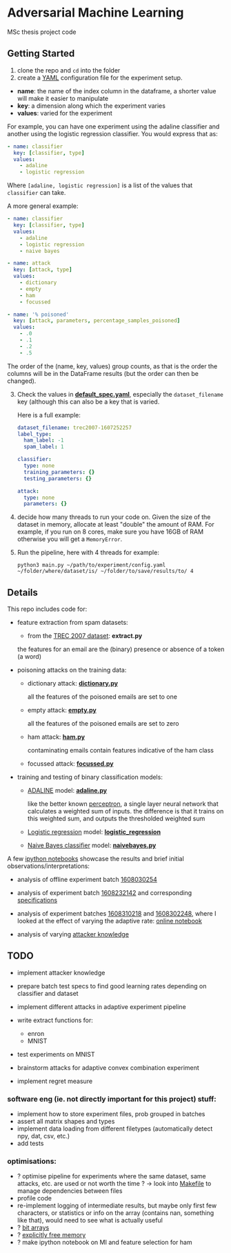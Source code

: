 Adversarial Machine Learning
============================

MSc thesis project code

Getting Started
---------------

1. clone the repo and `cd` into the folder
2. create a [YAML](http://yaml.org/) configuration file for the experiment setup.

  - **name**: the name of the index column in the dataframe, a shorter
    value will make it easier to manipulate
  - **key**: a dimension along which the experiment varies
  - **values**: varied for the experiment

  For example, you can have one experiment using the adaline classifier and
  another using the logistic regression classifier. You would express that as:

  ```yaml
  - name: classifier
    key: [classifier, type]
    values:
      - adaline
      - logistic regression
  ```

  Where `[adaline, logistic regression]` is a list of the
  values that `classifier` can take.

  A more general example:

  ```yaml
  - name: classifier
    key: [classifier, type]
    values:
      - adaline
      - logistic regression
      - naive bayes

  - name: attack
    key: [attack, type]
    values:
      - dictionary
      - empty
      - ham
      - focussed

  - name: '% poisoned'
    key: [attack, parameters, percentage_samples_poisoned]
    values:
      - .0
      - .1
      - .2
      - .5
  ```

  The order of the (name, key, values) group counts, as that
  is the order the columns will be in the DataFrame results (but
  the order can then be changed).

3. Check the values in [**default_spec.yaml**](https://github.com/galvanic/adversarialML/blob/master/default_spec.yaml), especially the `dataset_filename` key (although this can also
  be a key that is varied.

    Here is a full example:

    ```yaml
    dataset_filename: trec2007-1607252257
    label_type:
      ham_label: -1
      spam_label: 1

    classifier:
      type: none
      training_parameters: {}
      testing_parameters: {}

    attack:
      type: none
      parameters: {}
    ```

4. decide how many threads to run your code on. Given the size of the dataset
  in memory, allocate at least "double" the amount of RAM. For example, if
  you run on 8 cores, make sure you have 16GB of RAM otherwise you will get a
  `MemoryError`.

3. Run the pipeline, here with 4 threads for example:

    ```shell
    python3 main.py ~/path/to/experiment/config.yaml ~/folder/where/dataset/is/ ~/folder/to/save/results/to/ 4
    ```

Details
-------

This repo includes code for:


- feature extraction from spam datasets:

  - from the [TREC 2007 dataset](http://plg.uwaterloo.ca/~gvcormac/treccorpus07/about.html): **extract.py**

  the features for an email are the (binary) presence or absence of a token (a word)


- poisoning attacks on the training data:

  - dictionary attack: [**dictionary.py**](https://github.com/galvanic/adversarialML/blob/master/attacks/dictionary.py)

    all the features of the poisoned emails are set to one

  - empty attack: [**empty.py**](https://github.com/galvanic/adversarialML/blob/master/attacks/empty.py)

    all the features of the poisoned emails are set to zero

  - ham attack: [**ham.py**](https://github.com/galvanic/adversarialML/blob/master/attacks/ham.py)

    contaminating emails contain features indicative of the ham class

  - focussed attack: [**focussed.py**](https://github.com/galvanic/adversarialML/blob/master/attacks/focussed.py)


- training and testing of binary classification models:

  - [ADALINE](https://en.wikipedia.org/wiki/ADALINE) model: [**adaline.py**](https://github.com/galvanic/adversarialML/blob/master/classifiers/adaline.py)

    like the better known [perceptron](), a single layer neural network that calculates a weighted sum of inputs. the difference is that it trains on this weighted sum, and outputs the thresholded weighted sum

  - [Logistic regression]() model: [**logistic_regression**](https://github.com/galvanic/adversarialML/blob/master/classifiers/logistic_regression.py)

  - [Naive Bayes classifier](https://en.wikipedia.org/wiki/Naive_Bayes_classifier) model: [**naivebayes.py**](https://github.com/galvanic/adversarialML/blob/master/classifiers/naivebayes.py)


A few [ipython notebooks](https://ipython.org/notebook.html) showcase the results and brief initial observations/interpretations:

  - analysis of offline experiment batch [1608030254](https://nbviewer.jupyter.org/urls/gist.github.com/galvanic/d76501e02a902ed623c8e0ceb4ac645b/raw/5e9408ee49d1ee786c55767c8d91809b352c85a7/1608030254.ipynb)

  - analysis of experiment batch [1608232142](https://nbviewer.jupyter.org/urls/gist.github.com/galvanic/2719ae005a16a4f71139fcaa3c4e0eb3/raw/8b4584878bbb6592813b156eb7e6daf9e85aae15/1608232142.ipynb) and corresponding [specifications](https://gist.githubusercontent.com/galvanic/2719ae005a16a4f71139fcaa3c4e0eb3/raw/8b4584878bbb6592813b156eb7e6daf9e85aae15/1608232142.yml)

  - analysis of experiment batches [1608310218](https://gist.github.com/galvanic/7f7a3233fbb52893a63008be9643c8ac#file-1608310218-adaptive-yaml) and [1608302248](https://gist.github.com/galvanic/7f7a3233fbb52893a63008be9643c8ac#file-1608302248-adaptive-yaml), where I looked at the effect of varying the adaptive rate: [online notebook](https://nbviewer.jupyter.org/urls/gist.github.com/galvanic/7f7a3233fbb52893a63008be9643c8ac/raw/5b056187f229f8cc3267e4ebeb9c191d15078090/1608310218.ipynb)

  - analysis of varying [attacker knowledge](https://nbviewer.jupyter.org/urls/gist.github.com/galvanic/c76f9cf0bfdc35c430e56da7f66ec77f/raw/cfd56ab06faecfeb9a88a49e03c36a36300e1708/1609071531.ipynb)

TODO
----

- implement attacker knowledge
- prepare batch test specs to find good learning rates depending on classifier and dataset
- implement different attacks in adaptive experiment pipeline
- write extract functions for:

  - enron
  - MNIST

- test experiments on MNIST
- brainstorm attacks for adaptive convex combination experiment
- implement regret measure

### software eng (ie. not directly important for this project) stuff:

- implement how to store experiment files, prob grouped in batches
- assert all matrix shapes and types
- implement data loading from different filetypes (automatically detect npy, dat, csv, etc.)
- add tests

### optimisations:

- ? optimise pipeline for experiments where the same dataset, same attacks, etc. are used
    or not worth the time ?
  -> look into [Makefile](https://bost.ocks.org/mike/make/) to manage dependencies between files
- profile code
- re-implement logging of intermediate results, but maybe only first few characters, or statistics
  or info on the array (contains nan, something like that), would need to see what is actually useful
- ? [bit arrays](https://stackoverflow.com/questions/5602155/numpy-boolean-array-with-1-bit-entries)
- ? [explicitly free memory](https://stackoverflow.com/questions/1316767/how-can-i-explicitly-free-memory-in-python)
- ? make ipython notebook on MI and feature selection for ham
